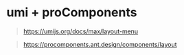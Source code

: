 # umi + proComponents

> https://umijs.org/docs/max/layout-menu

> https://procomponents.ant.design/components/layout
